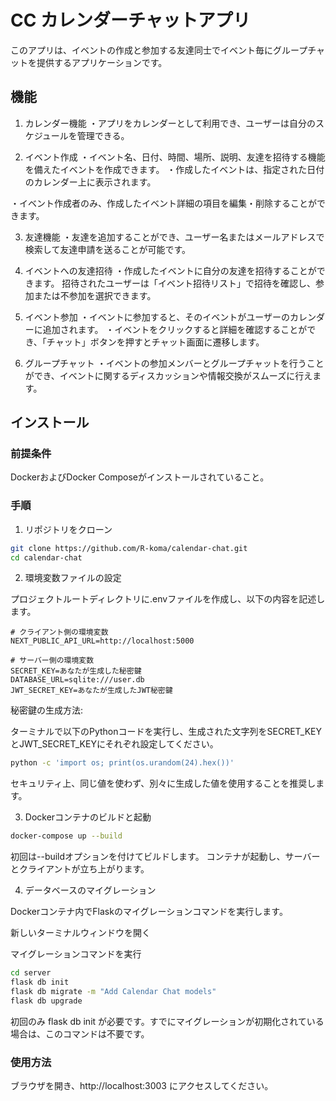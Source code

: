 # CC カレンダーチャットアプリ

このアプリは、イベントの作成と参加する友達同士でイベント毎にグループチャットを提供するアプリケーションです。

## 機能

1. カレンダー機能
   ・アプリをカレンダーとして利用でき、ユーザーは自分のスケジュールを管理できる。

2. イベント作成
   ・イベント名、日付、時間、場所、説明、友達を招待する機能を備えたイベントを作成できます。
   ・作成したイベントは、指定された日付のカレンダー上に表示されます。

・イベント作成者のみ、作成したイベント詳細の項目を編集・削除することができます。

3. 友達機能
   ・友達を追加することができ、ユーザー名またはメールアドレスで検索して友達申請を送ることが可能です。

4. イベントへの友達招待
   ・作成したイベントに自分の友達を招待することができます。
   招待されたユーザーは「イベント招待リスト」で招待を確認し、参加または不参加を選択できます。

5. イベント参加
   ・イベントに参加すると、そのイベントがユーザーのカレンダーに追加されます。
   ・イベントをクリックすると詳細を確認することができ、「チャット」ボタンを押すとチャット画面に遷移します。

6. グループチャット
   ・イベントの参加メンバーとグループチャットを行うことができ、イベントに関するディスカッションや情報交換がスムーズに行えます。

## インストール

### 前提条件

DockerおよびDocker Composeがインストールされていること。

### 手順

1. リポジトリをクローン

```bash
git clone https://github.com/R-koma/calendar-chat.git
cd calendar-chat
```

2. 環境変数ファイルの設定

プロジェクトルートディレクトリに.envファイルを作成し、以下の内容を記述します。

```env
# クライアント側の環境変数
NEXT_PUBLIC_API_URL=http://localhost:5000

# サーバー側の環境変数
SECRET_KEY=あなたが生成した秘密鍵
DATABASE_URL=sqlite:///user.db
JWT_SECRET_KEY=あなたが生成したJWT秘密鍵
```

秘密鍵の生成方法:

ターミナルで以下のPythonコードを実行し、生成された文字列をSECRET_KEYとJWT_SECRET_KEYにそれぞれ設定してください。

```bash
python -c 'import os; print(os.urandom(24).hex())'
```

セキュリティ上、同じ値を使わず、別々に生成した値を使用することを推奨します。

3. Dockerコンテナのビルドと起動

```bash
docker-compose up --build
```

初回は--buildオプションを付けてビルドします。
コンテナが起動し、サーバーとクライアントが立ち上がります。

4. データベースのマイグレーション

Dockerコンテナ内でFlaskのマイグレーションコマンドを実行します。

新しいターミナルウィンドウを開く

マイグレーションコマンドを実行

```bash
cd server
flask db init
flask db migrate -m "Add Calendar Chat models"
flask db upgrade
```

初回のみ flask db init が必要です。すでにマイグレーションが初期化されている場合は、このコマンドは不要です。

### 使用方法

ブラウザを開き、http://localhost:3003 にアクセスしてください。
